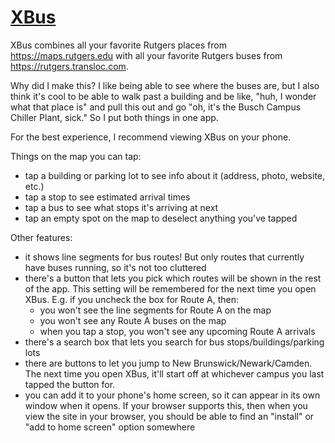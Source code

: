 # [XBus](https://xbus.mileskrell.com)

XBus combines all your favorite Rutgers places from https://maps.rutgers.edu with all your favorite Rutgers buses
from https://rutgers.transloc.com.

Why did I make this? I like being able to see where the buses are, but I also think it's cool to be able to walk past a
building and be like, "huh, I wonder what that place is" and pull this out and go "oh, it's the Busch Campus Chiller
Plant, sick." So I put both things in one app.

For the best experience, I recommend viewing XBus on your phone.

Things on the map you can tap:

- tap a building or parking lot to see info about it (address, photo, website, etc.)
- tap a stop to see estimated arrival times
- tap a bus to see what stops it's arriving at next
- tap an empty spot on the map to deselect anything you've tapped

Other features:

- it shows line segments for bus routes! But only routes that currently have buses running, so it's not too cluttered
- there's a button that lets you pick which routes will be shown in the rest of the app. This setting will be remembered
  for the next time you open XBus. E.g. if you uncheck the box for Route A, then:
  - you won't see the line segments for Route A on the map
  - you won't see any Route A buses on the map
  - when you tap a stop, you won't see any upcoming Route A arrivals
- there's a search box that lets you search for bus stops/buildings/parking lots
- there are buttons to let you jump to New Brunswick/Newark/Camden. The next time you open XBus, it'll start off at
  whichever campus you last tapped the button for.
- you can add it to your phone's home screen, so it can appear in its own window when it opens. If your browser supports
  this, then when you view the site in your browser, you should be able to find an "install" or "add to home screen"
  option somewhere
